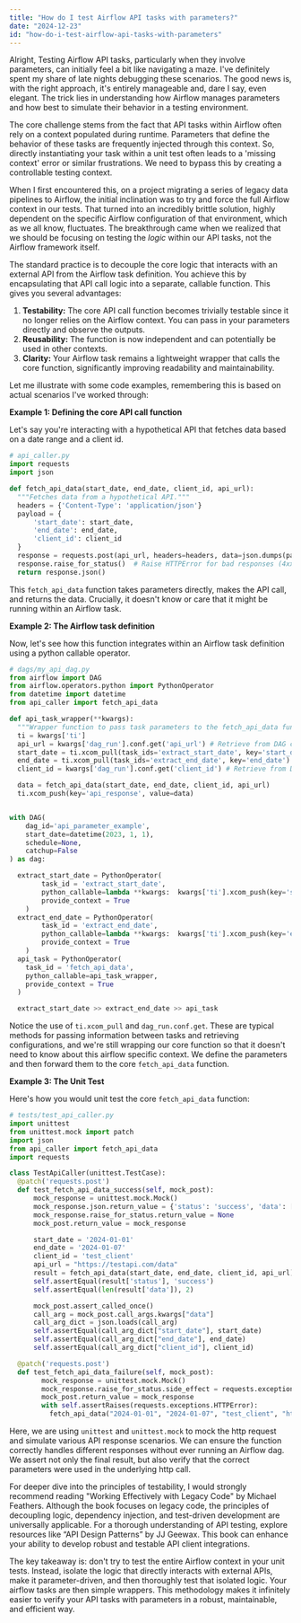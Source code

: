```yaml
---
title: "How do I test Airflow API tasks with parameters?"
date: "2024-12-23"
id: "how-do-i-test-airflow-api-tasks-with-parameters"
---
```


Alright,  Testing Airflow API tasks, particularly when they involve parameters, can initially feel a bit like navigating a maze. I've definitely spent my share of late nights debugging these scenarios. The good news is, with the right approach, it's entirely manageable and, dare I say, even elegant. The trick lies in understanding how Airflow manages parameters and how best to simulate their behavior in a testing environment.

The core challenge stems from the fact that API tasks within Airflow often rely on a context populated during runtime. Parameters that define the behavior of these tasks are frequently injected through this context. So, directly instantiating your task within a unit test often leads to a 'missing context' error or similar frustrations. We need to bypass this by creating a controllable testing context.

When I first encountered this, on a project migrating a series of legacy data pipelines to Airflow, the initial inclination was to try and force the full Airflow context in our tests. That turned into an incredibly brittle solution, highly dependent on the specific Airflow configuration of that environment, which as we all know, fluctuates. The breakthrough came when we realized that we should be focusing on testing the *logic* within our API tasks, not the Airflow framework itself.

The standard practice is to decouple the core logic that interacts with an external API from the Airflow task definition. You achieve this by encapsulating that API call logic into a separate, callable function. This gives you several advantages:

1.  **Testability:** The core API call function becomes trivially testable since it no longer relies on the Airflow context. You can pass in your parameters directly and observe the outputs.
2.  **Reusability:** The function is now independent and can potentially be used in other contexts.
3.  **Clarity:** Your Airflow task remains a lightweight wrapper that calls the core function, significantly improving readability and maintainability.

Let me illustrate with some code examples, remembering this is based on actual scenarios I've worked through:

**Example 1: Defining the core API call function**

Let's say you're interacting with a hypothetical API that fetches data based on a date range and a client id.

```python
# api_caller.py
import requests
import json

def fetch_api_data(start_date, end_date, client_id, api_url):
  """Fetches data from a hypothetical API."""
  headers = {'Content-Type': 'application/json'}
  payload = {
      'start_date': start_date,
      'end_date': end_date,
      'client_id': client_id
  }
  response = requests.post(api_url, headers=headers, data=json.dumps(payload))
  response.raise_for_status()  # Raise HTTPError for bad responses (4xx or 5xx)
  return response.json()
```

This `fetch_api_data` function takes parameters directly, makes the API call, and returns the data. Crucially, it doesn't know or care that it might be running within an Airflow task.

**Example 2: The Airflow task definition**

Now, let's see how this function integrates within an Airflow task definition using a python callable operator.

```python
# dags/my_api_dag.py
from airflow import DAG
from airflow.operators.python import PythonOperator
from datetime import datetime
from api_caller import fetch_api_data

def api_task_wrapper(**kwargs):
  """Wrapper function to pass task parameters to the fetch_api_data function."""
  ti = kwargs['ti']
  api_url = kwargs['dag_run'].conf.get('api_url') # Retrieve from DAG configuration
  start_date = ti.xcom_pull(task_ids='extract_start_date', key='start_date')
  end_date = ti.xcom_pull(task_ids='extract_end_date', key='end_date')
  client_id = kwargs['dag_run'].conf.get('client_id') # Retrieve from DAG configuration

  data = fetch_api_data(start_date, end_date, client_id, api_url)
  ti.xcom_push(key='api_response', value=data)


with DAG(
    dag_id='api_parameter_example',
    start_date=datetime(2023, 1, 1),
    schedule=None,
    catchup=False
) as dag:

  extract_start_date = PythonOperator(
        task_id = 'extract_start_date',
        python_callable=lambda **kwargs:  kwargs['ti'].xcom_push(key='start_date', value='2024-01-01'),
        provide_context = True
    )
  extract_end_date = PythonOperator(
        task_id = 'extract_end_date',
        python_callable=lambda **kwargs:  kwargs['ti'].xcom_push(key='end_date', value='2024-01-07'),
        provide_context = True
    )
  api_task = PythonOperator(
    task_id = 'fetch_api_data',
    python_callable=api_task_wrapper,
    provide_context = True
  )

  extract_start_date >> extract_end_date >> api_task
```

Notice the use of `ti.xcom_pull` and `dag_run.conf.get`. These are typical methods for passing information between tasks and retrieving configurations, and we're still wrapping our core function so that it doesn't need to know about this airflow specific context. We define the parameters and then forward them to the core `fetch_api_data` function.

**Example 3: The Unit Test**

Here's how you would unit test the core `fetch_api_data` function:

```python
# tests/test_api_caller.py
import unittest
from unittest.mock import patch
import json
from api_caller import fetch_api_data
import requests

class TestApiCaller(unittest.TestCase):
  @patch('requests.post')
  def test_fetch_api_data_success(self, mock_post):
      mock_response = unittest.mock.Mock()
      mock_response.json.return_value = {'status': 'success', 'data': [{'item1': 'value1'}, {'item2': 'value2'}]}
      mock_response.raise_for_status.return_value = None
      mock_post.return_value = mock_response

      start_date = '2024-01-01'
      end_date = '2024-01-07'
      client_id = 'test_client'
      api_url = "https://testapi.com/data"
      result = fetch_api_data(start_date, end_date, client_id, api_url)
      self.assertEqual(result['status'], 'success')
      self.assertEqual(len(result['data']), 2)

      mock_post.assert_called_once()
      call_arg = mock_post.call_args.kwargs["data"]
      call_arg_dict = json.loads(call_arg)
      self.assertEqual(call_arg_dict["start_date"], start_date)
      self.assertEqual(call_arg_dict["end_date"], end_date)
      self.assertEqual(call_arg_dict["client_id"], client_id)

  @patch('requests.post')
  def test_fetch_api_data_failure(self, mock_post):
        mock_response = unittest.mock.Mock()
        mock_response.raise_for_status.side_effect = requests.exceptions.HTTPError("Test error")
        mock_post.return_value = mock_response
        with self.assertRaises(requests.exceptions.HTTPError):
          fetch_api_data("2024-01-01", "2024-01-07", "test_client", "https://testapi.com/data")
```

Here, we are using `unittest` and `unittest.mock` to mock the http request and simulate various API response scenarios. We can ensure the function correctly handles different responses without ever running an Airflow dag. We assert not only the final result, but also verify that the correct parameters were used in the underlying http call.

For deeper dive into the principles of testability, I would strongly recommend reading "Working Effectively with Legacy Code" by Michael Feathers. Although the book focuses on legacy code, the principles of decoupling logic, dependency injection, and test-driven development are universally applicable. For a thorough understanding of API testing, explore resources like “API Design Patterns” by JJ Geewax. This book can enhance your ability to develop robust and testable API client integrations.

The key takeaway is: don't try to test the entire Airflow context in your unit tests. Instead, isolate the logic that directly interacts with external APIs, make it parameter-driven, and then thoroughly test that isolated logic. Your airflow tasks are then simple wrappers. This methodology makes it infinitely easier to verify your API tasks with parameters in a robust, maintainable, and efficient way.
